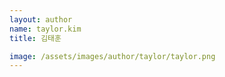 ```yaml
---
layout: author
name: taylor.kim
title: 김태훈

image: /assets/images/author/taylor/taylor.png
---
```



